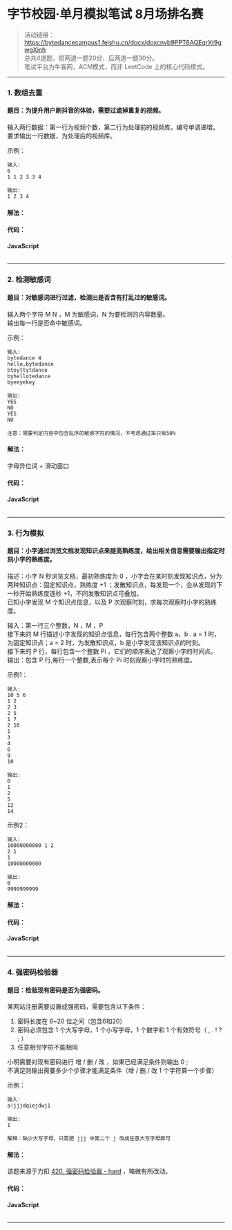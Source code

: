 # 字节校园·单月模拟笔试 8月场排名赛

> 活动链接：https://bytedancecampus1.feishu.cn/docx/doxcnvb9PPT6AQEqrXt9gwgXinh  
> 总共4道题，前两道一题20分，后两道一题30分。   
> 笔试平台为牛客网，ACM模式，而非 LeetCode 上的核心代码模式。


---

### 1. 数组去重 

#### 题目：为提升用户刷抖音的体验，需要过滤掉重复的视频。
输入两行数据：第一行为视频个数，第二行为处理前的视频库，编号单调递增。  
要求输出一行数据，为处理后的视频库。

示例：
```
输入: 
6
1 1 2 3 3 4
  
输出: 
1 2 3 4
```

#### 解法：


#### 代码：
<!-- tabs:start -->
#### **JavaScript**

```javascript

```

<!-- tabs:end -->
---

### 2. 检测敏感词 

#### 题目：对敏感词进行过滤，检测出是否含有打乱过的敏感词。
输入两个字符 M N ，M 为敏感词，N 为要检测的内容数量。  
输出每一行是否命中敏感词。

示例：
```
输入: 
bytedance 4
hello,bytedance
btoyttytdance
byhellotedance
byeeyekey
  
输出: 
YES
NO
YES
NO

注意：需要判定内容中包含乱序的敏感字符的情况，不考虑通过率只有50%
```

#### 解法：
字母异位词 + 滑动窗口

#### 代码：
<!-- tabs:start -->
#### **JavaScript**

```javascript

```

<!-- tabs:end -->
---

### 3. 行为模拟 

#### 题目：小字通过浏览文档发现知识点来提高熟练度，给出相关信息需要输出指定时刻小字的熟练度。
描述：小字 N 秒浏览文档，最初熟练度为 0 ，小字会在某时刻发现知识点，分为两种知识点：固定知识点，熟练度 +1 ；发散知识点，每发现一个，会从发现的下一秒开始熟练度逐秒 +1，不同发散知识点可叠加。   
已知小字发现 M 个知识点信息，以及 P 次观察时刻，求每次观察时小字的熟练度。   
    
输入：第一行三个整数，N ，M ，P    
接下来的 M 行描述小字发现的知识点信息，每行包含两个整数 a，b . a = 1 时，为固定知识点；a = 2 时，为发散知识点，b 是小字发现该知识点的时刻。   
接下来的 P 行，每行包含一个整数 Pi ，它们的顺序表达了观察小字的时间点。   
输出：包含 P 行,每行一个整数,表示每个 Pi 时刻观察小字时的熟练度。   
    
示例1：
```
输入: 
10 5 6
1 2
2 3
2 5
1 7
2 10
1
3
4
6
9
10
  
输出: 
0
1
2
5
12
14
```

示例2：
```
输入: 
10000000000 1 2
2 1
1
10000000000
  
输出: 
0
9999999999
```

#### 解法：


#### 代码：
<!-- tabs:start -->
#### **JavaScript**

```javascript

```

<!-- tabs:end -->
---


### 4. 强密码检验器 

#### 题目：检验现有密码是否为强密码。  
某网站注册需要设置成强密码，需要包含以下条件：  
    
1. 密码长度在 6~20 位之间（包含6和20）
2. 密码必须包含 1 个大写字母，1 个小写字母，1 个数字和 1 个有效符号（ , . ! ? ; ）
3. 任意相邻字符不能相同   
     
小明需要对现有密码进行 增 / 删 / 改 ，如果已经满足条件则输出 0 ;    
不满足则输出需要多少个步骤才能满足条件（增 / 删 / 改 1 个字符算一个步骤）     
   
示例：

```
输入: 
a!jjjdqiejdwj1
  
输出: 
1

解释：缺少大写字母，只需把 jjj 中第二个 j 改成任意大写字母即可
```
   
#### 解法：
该题来源于力扣 [420. 强密码检验器 - hard](https://leetcode.cn/problems/strong-password-checker/) ，略微有所改动。

#### 代码：
<!-- tabs:start -->
#### **JavaScript**

```javascript

```

<!-- tabs:end -->
---